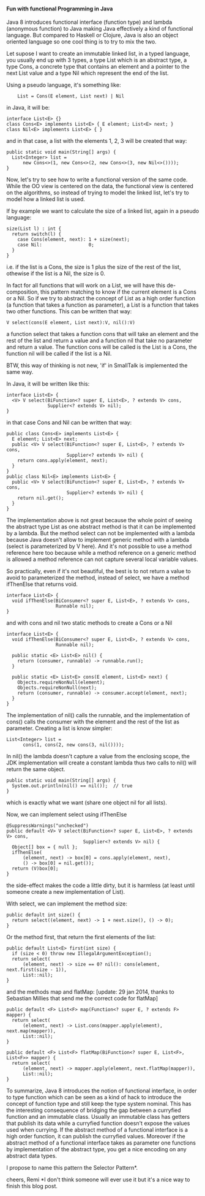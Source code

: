 
#### Fun with functional Programming in Java

Java 8 introduces functional interface (function type) and lambda (anonymous function) to Java making Java effectively a kind of functional language. But compared to Haskell or Clojure, Java is also an object oriented language so one cool thing is to try to mix the two.

Let supose I want to create an immutable linked list, in a typed language, you usually end up with 3 types, a type List which is an abstract type, a type Cons, a concrete type that contains an element and a pointer to the next List value and a type Nil which represent the end of the list.

Using a pseudo language, it's something like:

```
    List = Cons(E element, List next) | Nil
```

in Java, it will be:

```
interface List<E> {}
class Cons<E> implements List<E> { E element; List<E> next; }
class Nil<E> implements List<E> { }
```

and in that case, a list with the elements 1, 2, 3 will be created that way:

```
public static void main(String[] args) {
  List<Integer> list =
      new Cons<>(1, new Cons<>(2, new Cons<>(3, new Nil<>())));
}
```

Now, let's try to see how to write a functional version of the same code.
While the OO view is centered on the data, the functional view is centered on the algorithms,
so instead of trying to model the linked list, let's try to model how a linked list is used.

If by example we want to calculate the size of a linked list, again in a pseudo language:

```
size(List l) : int {
  return switch(l) {
    case Cons(element, next): 1 + size(next);
    case Nil:                 0; 
  }
}
```

i.e. if the list is a Cons, the size is 1 plus the size of the rest of the list, othewise if the list is a Nil, the size is 0.

In fact for all functions that will work on a List, we will have this de-composition, this pattern matching to know if the current element is a Cons or a Nil.
So if we try to abstract the concept of List as a high order function (a function that takes a function as parameter), a List is a function that takes two other functions.
This can be written that way:

```
V select(cons(E element, List next):V, nil():V)
```

a function select that takes a function cons that will take an element and the rest of the list and return a value and a function nil that take no parameter and return a value.
The function cons will be called is the List is a Cons, the function nil will be called if the list is a Nil.

BTW, this way of thinking is not new, 'if' in SmallTalk is implemented the same way.

In Java, it will be written like this:

```
interface List<E> {
  <V> V select(BiFunction<? super E, List<E>, ? extends V> cons,
               Supplier<? extends V> nil);
}
```

in that case Cons and Nil can be written that way:

```
public class Cons<E> implements List<E> { 
  E element; List<E> next;
  public <V> V select(BiFunction<? super E, List<E>, ? extends V> cons,
                      Supplier<? extends V> nil) {
    return cons.apply(element, next);
  }
}
public class Nil<E> implements List<E> {
  public <V> V select(BiFunction<? super E, List<E>, ? extends V> cons,
                      Supplier<? extends V> nil) {
    return nil.get();
  }
}
```

The implementation above is not great because the whole point of seeing the abstract type List as one abstract method is that it can be implemented by a lambda.
But the method select can not be implemented with a lambda because Java doesn't allow to implement generic method with a lambda (select is parameterized by V here). And it's not possible to use a method reference here too because while a method reference on a generic method is allowed a method reference can not capture several local variable values.

So practically, even if it's not beautiful, the best is to not return a value to avoid to parameterized the method, instead of select, we have a method ifThenElse that returns void.

```
interface List<E> {
  void ifThenElse(BiConsumer<? super E, List<E>, ? extends V> cons,
                  Runnable nil);
}
```

and with cons and nil two static methods to create a Cons or a Nil

```
interface List<E> {
  void ifThenElse(BiConsumer<? super E, List<E>, ? extends V> cons,
                  Runnable nil);

  public static <E> List<E> nil() {
    return (consumer, runnable) -> runnable.run();
  }
  
  public static <E> List<E> cons(E element, List<E> next) {
    Objects.requireNonNull(element);
    Objects.requireNonNull(next);
    return (consumer, runnable) -> consumer.accept(element, next);
  }
}
```
  
The implementation of nil() calls the runnable, and the implementation of cons() calls the consumer with the element and the rest of the list as parameter.
Creating a list is know simpler:

```
List<Integer> list =
      cons(1, cons(2, new cons(3, nil())));
```

In nil() the lambda doesn't capture a value from the enclosing scope, the JDK implementation will create a constant lambda thus two calls to nil() will return the same object.

```
public static void main(String[] args) {
  System.out.println(nil() == nil());  // true
}
```

which is exactly what we want (share one object nil for all lists).

Now, we can implement select using ifThenElse

```
@SuppressWarnings("unchecked")
public default <V> V select(BiFunction<? super E, List<E>, ? extends V> cons,
                            Supplier<? extends V> nil) {
  Object[] box = { null };
  ifThenElse(
      (element, next) -> box[0] = cons.apply(element, next),
      () -> box[0] = nil.get());
  return (V)box[0];
}
```

the side-effect makes the code a little dirty, but it is harmless (at least until someone create a new implementation of List).

With select, we can implement the method size:

```
public default int size() {
  return select((element, next) -> 1 + next.size(), () -> 0);
}
```

Or the method first, that return the first elements of the list:

```
public default List<E> first(int size) {
  if (size < 0) throw new IllegalArgumentException();
  return select(
      (element, next) -> size == 0? nil(): cons(element, next.first(size - 1)),
      List::nil);
}
```

and the methods map and flatMap:
[update: 29 jan 2014, thanks to Sebastian Millies that send me the correct code for flatMap]

```
public default <F> List<F> map(Function<? super E, ? extends F> mapper) {
  return select(
      (element, next) -> List.cons(mapper.apply(element), next.map(mapper)),
      List::nil);
}
  
public default <F> List<F> flatMap(BiFunction<? super E, List<F>, List<F>> mapper) {
  return select(
      (element, next) -> mapper.apply(element, next.flatMap(mapper)),
      List::nil);
} 
```

To summarize, Java 8 introduces the notion of functional interface, in order to type function which can be seen as a kind of hack to introduce the concept of function type and still keep the type system nominal.  This has the interesting consequence of bridging the gap between a curryfied function and an immutable class. Usually an immutable class has getters that publish its data while a curryfied function doesn't expose the values used when currying. If the abstract method of a functional interface is a high order function, it can publish the curryfied values. Moreover if the abstract method of a functional interface takes as parameter one functions by implementation of the abstract type, you get a nice encoding on any abstract data types.

I propose to name this pattern the Selector Pattern*. 

cheers,
Remi
*I don't think someone will ever use it but it's a nice way to finish this blog post.

